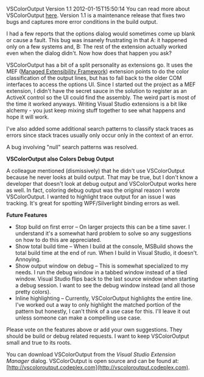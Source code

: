 VSColorOutput Version 1.1
2012-01-15T15:50:14
You can read more about VSColorOutput [here](http://mike-ward.net/blog?p=ca139a92-e8d5-4c49-9e0f-bea7d97d6115). Version 1.1 is a maintenance release that fixes two bugs and captures more error conditions in the build output.

I had a few reports that the options dialog would sometimes come up blank or cause a fault. This bug was insanely frustrating in that A: it happened only on a few systems and, B: The rest of the extension actually worked even when the dialog didn't. Now how does that happen you ask? 

VSColorOutput has a bit of a split personality as extensions go. It uses the MEF ([Managed Extensibility Framework](https://mef.codeplex.com/)) extension points to do the color classification of the output lines, but has to fall back to the older COM interfaces to access the options UI. Since I started out the project as a MEF extension, I didn't have the secret sauce in the solution to register as an ActiveX control so the UI could find the assembly. The weird part is most of the time it worked anyways. Writing Visual Studio extensions is a bit like alchemy - you just keep mixing stuff together to see what happens and hope it will work.

I've also added some additional search patterns to classify stack traces as errors since stack traces usually only occur only in the context of an error.

A bug involving "null" search patterns was resolved.

**VSColorOutput also Colors Debug Output**

A colleague mentioned (dismissively) that he didn't use VSColorOutput because he never looks at build output. That may be true, but I don't know a developer that doesn't look at debug output and VSColorOutput works here as well. In fact, coloring debug output was the original reason I wrote VSColorOutput. I wanted to highlight trace output for an issue I was tracking. It's great for spotting WPF/Silverlight binding errors as well.

**Future Features**

  * Stop build on first error – On larger projects this can be a time saver. I understand it's a somewhat hard problem to solve so any suggestions on how to do this are appreciated.
  * Show total build time – When I build at the console, MSBuild shows the total build time at the end of run. When I build in Visual Studio, it doesn't. Annoying.
  * Show output window on debug – This is somewhat specialized to my needs. I run the debug window in a tabbed window instead of a tiled window. Visual Studio flips back to the last source window when starting a debug session. I want to see the debug window instead (and all those pretty colors).
  * Inline highlighting – Currently, VSColorOutput highlights the entire line. I've worked out a way to only highlight the matched portion of the pattern but honestly, I can't think of a use case for this. I'll leave it out unless someone can make a compelling use case.

Please vote on the features above or add your own suggestions. They should be build or debug related requests. I want to keep VSColorOutput small and true to its roots.

You can download VSColorOutput from the _Visual Studio Extension Manager_ dialog. VSColorOutput is open source and can be found at: [http://vscoloroutput.codeplex.com](http://vscoloroutput.codeplex.com).

